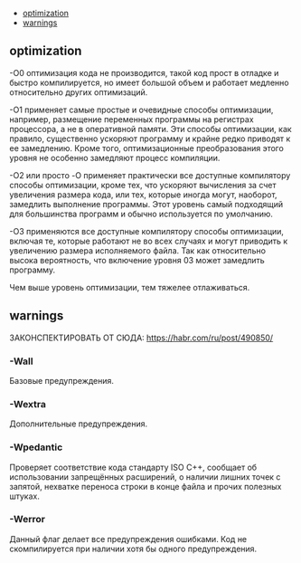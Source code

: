 + [optimization](#optimization)
+ [warnings](#warning)


## optimization

-O0 оптимизация кода не производится, такой код прост в отладке и быстро компилируется, но имеет большой объем и работает медленно относительно других оптимизаций. 

-O1 применяет самые простые и очевидные способы оптимизации, например, размещение переменных программы на регистрах процессора, а не в оперативной памяти. Эти способы оптимизации, как правило, существенно ускоряют программу и крайне редко приводят к ее замедлению. Кроме того, оптимизационные преобразования этого уровня не особенно замедляют процесс компиляции. 

-O2 или просто -O применяет практически все доступные компилятору способы оптимизации, кроме тех, что ускоряют вычисления за счет увеличения размера кода, или тех, которые иногда могут, наоборот, замедлить выполнение программы. Этот уровень самый подходящий для большинства программ и обычно используется по умолчанию. 

-O3  применяются все доступные компилятору способы оптимизации, включая те, которые работают не во всех случаях и могут приводить к увеличению размера исполняемого файла. Так как относительно высока вероятность, что включение уровня 03 может замедлить программу. 

Чем выше уровень оптимизации, тем тяжелее отлаживаться.

## warnings

ЗАКОНСПЕКТИРОВАТЬ ОТ СЮДА: https://habr.com/ru/post/490850/

### -Wall

Базовые предупреждения. 

### -Wextra

Дополнительные предупреждения.

### -Wpedantic

Проверяет соответствие кода стандарту ISO C++, сообщает об использовании запрещённых расширений, о наличии лишних точек с запятой, нехватке переноса строки в конце файла и прочих полезных штуках.

### -Werror

Данный флаг делает все предупреждения ошибками. Код не скомпилируется при наличии хотя бы одного предупреждения.
